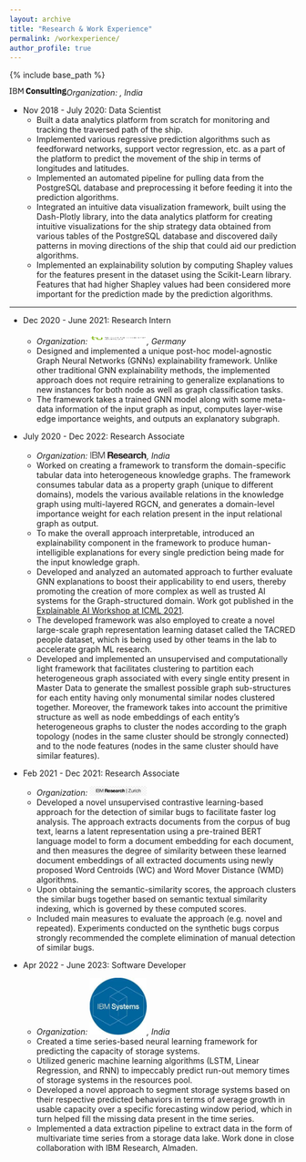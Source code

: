 ```yaml
---
layout: archive
title: "Research & Work Experience"
permalink: /workexperience/
author_profile: true
---
```


{% include base_path %}

*Organization: <img align="left" src="../files/ibmconsulting.png" width=100px> , India*

- Nov 2018 - July 2020: Data Scientist
  - Built a data analytics platform from scratch for monitoring and tracking the traversed path of the ship.
  - Implemented various regressive prediction algorithms such as feedforward networks, support vector regression, etc.
	as a part of the platform to predict the movement of the ship in terms of longitudes and latitudes.
  - Implemented an automated pipeline for pulling data from the PostgreSQL database and preprocessing it before
	feeding it into the prediction algorithms.
  - Integrated an intuitive data visualization framework, built using the Dash-Plotly library, into the data analytics
	platform for creating intuitive visualizations for the ship strategy data obtained from various tables of the PostgreSQL
	database and discovered daily patterns in moving directions of the ship that could aid our prediction algorithms.
  - Implemented an explainability solution by computing Shapley values for the features present in the dataset using
	the Scikit-Learn library. Features that had higher Shapley values had been considered more important for the
	prediction made by the prediction algorithms.

---
	
- Dec 2020 - June 2021: Research Intern
  - *Organization: <img src="../files/tudortmund.png" height=20px width=100px>, Germany*
  - Designed and implemented a unique post-hoc model-agnostic Graph Neural Networks (GNNs) explainability
	framework. Unlike other traditional GNN explainability methods, the implemented approach does not require
	retraining to generalize explanations to new instances for both node as well as graph classification tasks.
  - The framework takes a trained GNN model along with some meta-data information of the input graph as input,
	computes layer-wise edge importance weights, and outputs an explanatory subgraph.
	
- July 2020 - Dec 2022: Research Associate
  - *Organization: <img src="../files/ibmresearch.png" width=100px>, India*
  - Worked on creating a framework to transform the domain-specific tabular data into heterogeneous knowledge
	graphs. The framework consumes tabular data as a property graph (unique to different domains), models the
	various available relations in the knowledge graph using multi-layered RGCN, and generates a domain-level
	importance weight for each relation present in the input relational graph as output.
  - To make the overall approach interpretable, introduced an explainability component in the framework to produce
	human-intelligible explanations for every single prediction being made for the input knowledge graph.
  - Developed and analyzed an automated approach to further evaluate GNN explanations to boost their applicability
	to end users, thereby promoting the creation of more complex as well as trusted AI systems for the Graph-structured
	domain. Work got published in the [Explainable AI Workshop at ICML 2021](https://icml2021-xai.github.io/).
  - The developed framework was also employed to create a novel large-scale graph representation learning dataset
	called the TACRED people dataset, which is being used by other teams in the lab to accelerate graph ML research.
  - Developed and implemented an unsupervised and computationally light framework that facilitates clustering to
	partition each heterogeneous graph associated with every single entity present in Master Data to generate the
	smallest possible graph sub-structures for each entity having only monumental similar nodes clustered together.
	Moreover, the framework takes into account the primitive structure as well as node embeddings of each entity’s
	heterogeneous graphs to cluster the nodes according to the graph topology (nodes in the same cluster should be
	strongly connected) and to the node features (nodes in the same cluster should have similar features).

- Feb 2021 - Dec 2021: Research Associate
  - *Organization:* <img src="../files/ibmresearchzurich.png" width=100px>
  - Developed a novel unsupervised contrastive learning-based approach for the detection of similar bugs to facilitate
	faster log analysis. The approach extracts documents from the corpus of bug text, learns a latent representation
	using a pre-trained BERT language model to form a document embedding for each document, and then measures
	the degree of similarity between these learned document embeddings of all extracted documents using newly
	proposed Word Centroids (WC) and Word Mover Distance (WMD) algorithms.
  - Upon obtaining the semantic-similarity scores, the approach clusters the similar bugs together based on semantic
	textual similarity indexing, which is governed by these computed scores.
  - Included main measures to evaluate the approach (e.g. novel and repeated). Experiments conducted on the
	synthetic bugs corpus strongly recommended the complete elimination of manual detection of similar bugs.
	
- Apr 2022 - June 2023: Software Developer
  - *Organization: <img src="../files/ibmsystems.jpg" width=100px>, India*
  - Created a time series-based neural learning framework for predicting the capacity of storage systems.
  - Utilized generic machine learning algorithms (LSTM, Linear Regression, and RNN) to impeccably predict run-out
	memory times of storage systems in the resources pool.
  - Developed a novel approach to segment storage systems based on their respective predicted behaviors in terms of
	average growth in usable capacity over a specific forecasting window period, which in turn helped fill the missing
	data present in the time series.
  - Implemented a data extraction pipeline to extract data in the form of multivariate time series from a storage data
	lake. Work done in close collaboration with IBM Research, Almaden.

